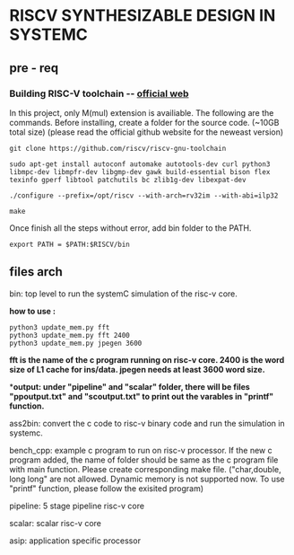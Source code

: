 # RISCV SYNTHESIZABLE DESIGN IN SYSTEMC

## pre - req
### Building RISC-V toolchain -- [official web](https://github.com/riscv-collab/riscv-gnu-toolchain)
In this project, only M(mul) extension is availiable. The following are the commands. Before installing, create a folder for the source code. (~10GB total size)
(please read the official github website for the neweast version)

    git clone https://github.com/riscv/riscv-gnu-toolchain

    sudo apt-get install autoconf automake autotools-dev curl python3 libmpc-dev libmpfr-dev libgmp-dev gawk build-essential bison flex texinfo gperf libtool patchutils bc zlib1g-dev libexpat-dev

    ./configure --prefix=/opt/riscv --with-arch=rv32im --with-abi=ilp32

    make

Once finish all the steps without error, add bin folder to the PATH.

    export PATH = $PATH:$RISCV/bin


## files arch
bin: top level to run the systemC simulation of the risc-v core.

**how to use :**

    python3 update_mem.py fft 
    python3 update_mem.py fft 2400
    python3 update_mem.py jpegen 3600
    
**fft is the name of the c program running on risc-v core. 2400 is the word size of L1 cache for ins/data. jpegen needs at least 3600 word size.** 

***output: under "pipeline" and "scalar" folder, there will be files "ppoutput.txt" and "scoutput.txt" to print out the varables in "printf" function.**

ass2bin:  convert the c code to risc-v binary code and run the simulation in systemc.

bench_cpp: example c program to run on risc-v processor. If the new c program added, the name of folder should be same as the c program file with main function. Please create corresponding make file. ("char,double, long long" are not allowed. Dynamic memory is not supported now. To use "printf" function, please follow the exisited program)

pipeline: 5 stage pipeline risc-v core

scalar: scalar risc-v core

asip: application specific processor
            



